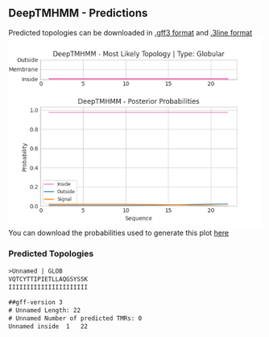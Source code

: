 ## DeepTMHMM - Predictions
Predicted topologies can be downloaded in [.gff3 format](TMRs.gff3) and [.3line format](predicted_topologies.3line)
![picture](plot.png)
You can download the probabilities used to generate this plot [here](Unnamed_probs.csv)
### Predicted Topologies
```
>Unnamed | GLOB
VQTCYTTIPIETLLAQGSYSSK
IIIIIIIIIIIIIIIIIIIIII

```


```
##gff-version 3
# Unnamed Length: 22
# Unnamed Number of predicted TMRs: 0
Unnamed	inside	1	22				

```
